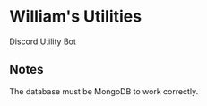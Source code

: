 # William's Utilities
Discord Utility Bot

## Notes
The database must be MongoDB to work correctly.
